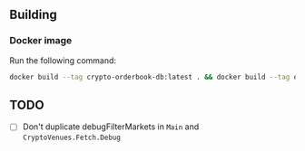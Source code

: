 ## Building

### Docker image

Run the following command:

```bash
docker build --tag crypto-orderbook-db:latest . && docker build --tag orderbook-service:latest exe/app
```

## TODO

- [ ] Don't duplicate debugFilterMarkets in `Main` and `CryptoVenues.Fetch.Debug`
